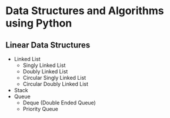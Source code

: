﻿# Data Structures and Algorithms using Python

## Linear Data Structures
  - Linked List
    - Singly Linked List
    - Doubly Linked List
    - Circular Singly Linked List
    - Circular Doubly Linked List
  - Stack
  - Queue
    - Deque (Double Ended Queue)
    - Priority Queue
